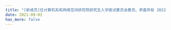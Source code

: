 ```yaml
---
title: "[新成员]任计算机系和网络空间研究院研究生入学面试委员会委员。恭喜所有 2022 届新生。欢迎闫金柱和刘轩奇的加入。"
date: 2021-09-01
has_more: false
---
```

